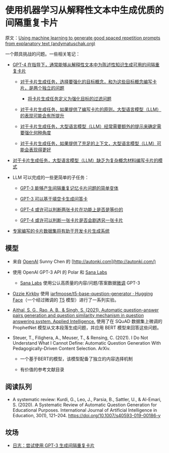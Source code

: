 # 使用机器学习从解释性文本中生成优质的间隔重复卡片

原文：[Using machine learning to generate good spaced repetition prompts from explanatory text (andymatuschak.org)](https://notes.andymatuschak.org/z2DY7qsP5iHsiA5hxUHheV8hu7Xe96vdGyYX)

一个颇具挑战的问题。一些相关笔记：

- [GPT-4 在指导下，通常能够从解释性文本中为陈述性知识生成可用的间隔重复卡片](https://notes.andymatuschak.org/z2VVmj24FLixtrijdAbkKty91JQruAaZGbHE6)

  - [对于卡片生成任务，选择要强化的目标概念，和为这些目标概念编写卡片，是两个独立的问题](https://notes.andymatuschak.org/z62s1nNLEfhGbDmpb8Z7dZiYyi3kaSziuLVXd)

    - [将卡片生成任务定义为强化目标的过滤问题](https://notes.andymatuschak.org/zQ4E1DXZoZTTitsik89ZcvXMu8dQMkJzRUS)

  - [对于卡片生成任务，如果提供了编写卡片的原则，大型语言模型（LLM）的表现可能会有所提升](https://notes.andymatuschak.org/zrqgkr9n3eCMNsAPDsRozt3HLd8nRT5nVASc)

  - [对于卡片生成任务，大型语言模型（LLM）经常需要额外的提示来确定需要强化何种角度](https://notes.andymatuschak.org/zomoPzCNzSi5GqtfTeVWgm7RjmiArjS8vvM5)

  - [对于卡片生成任务，如果提供了充足的上下文，大型语言模型（LLM）可能会表现得更好](https://notes.andymatuschak.org/z5LQFLXHFLrb4nYAtLrB3JBzNyJng8fYHVJYN)

- [对于卡片生成任务，大型语言模型（LLM）缺乏为复杂概念材料编写卡片的模式](https://notes.andymatuschak.org/zmrbnm683nVZi9ut63vsr8BwYKEtATA6e4B3)

- LLM 可以完成的一些更简单的子任务：

  - [GPT-3 能够产生间隔重复记忆卡片问题的简单变体](https://notes.andymatuschak.org/zEhne31FD53eNQw3bpcuomfxMYL3s1qkhbF)

  - [GPT-3 可以基于填空卡生成问答卡](https://notes.andymatuschak.org/z4A7LCXBAkAUH2uZ21JnNrBhJHCjkobFMyn)

  - [GPT-4 或许可以判断两张卡片在功能上是否是等价的](https://notes.andymatuschak.org/z3r1Lqmf4W9KPU2scVDSdbafthRBisJgv3G6a)

  - [GPT-4 或许可以判断一张卡片是否会剧透另一张卡片](https://notes.andymatuschak.org/z3PxNiZC25rkdrbgig9zm6oYk9AAECVKySYKG)

- [专家编写的卡片数据集将有助于开发卡片生成系统](https://notes.andymatuschak.org/z6ZUDZaQrh43M64sHsZL48QZVKcFKQsTi4kTY)

## 模型

- 来自 [OpenAI](https://notes.andymatuschak.org/z3HA4Pzw3eyayQWh99237BuH9L577TFxzq1V2) Sunny Chen 的 [http://autonki.com](http://autonki.com/)

- 使用 OpenAI GPT-3 API 的 Polar 和 [Sana Labs](https://notes.andymatuschak.org/z4xUYCRTU7uUjZhafKD3jAcn5u5mHsDJwPMcc)

  - [Sana Labs](https://notes.andymatuschak.org/z4xUYCRTU7uUjZhafKD3jAcn5u5mHsDJwPMcc) 使用公认高质量的内容/问题/答案数据[微调](https://openai.com/blog/improving-language-model-behavior/) GPT-3

- [Ozzie Kirkby](https://notes.andymatuschak.org/zn9igQGgecLncBSpKbgv5123mC5YEAP3hnfP) 使用 [iarfmoose/t5-base-question-generator · Hugging Face](https://huggingface.co/iarfmoose/t5-base-question-generator)（一个经过微调的 [T5](https://ai.googleblog.com/2020/02/exploring-transfer-learning-with-t5.html) 模型）进行了一系列实验。

- [Aithal, S. G., Rao, A. B., & Singh, S. (2021). Automatic question-answer pairs generation and question similarity mechanism in question answering system. Applied Intelligence.](https://notes.andymatuschak.org/zUb4zm9zcMaRki1rhXLofjzzYciBrZrFqjC) 使用了在 SQuAD 数据集上微调的 ProphetNet 模型从文本段落生成问题，并应用 BERT 模型来回答这些问题。

- Steuer, T., Filighera, A., Meuser, T., & Rensing, C. (2021). I Do Not Understand What I Cannot Define: Automatic Question Generation With Pedagogically-Driven Content Selection. ArXiv.

  - 一个基于BERT的模型，该模型配备了独立的内容选择机制

  - 有价值的参考文献目录

## 阅读队列

- A systematic review: Kurdi, G., Leo, J., Parsia, B., Sattler, U., & Al-Emari, S. (2020). A Systematic Review of Automatic Question Generation for Educational Purposes. International Journal of Artificial Intelligence in Education, 30(1), 121–204. https://doi.org/10.1007/s40593-019-00186-y

## 坟场

- [日志：尝试使用 GPT-3 生成间隔重复卡片](https://notes.andymatuschak.org/z2FBdAnkR9BXc9YZE924sfFRXMKwmHFQAhLXv)